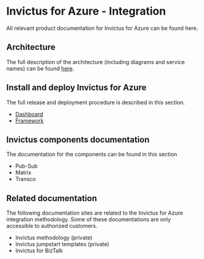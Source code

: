 # Invictus for Azure - Integration

All relevant product documentation for Invictus for Azure can be found here.

## Architecture

The full description of the architecture (including diagrams and service names) can be found [here](./architecture/architecture-diagram.md "here").

## Install and deploy Invictus for Azure

The full release and deployment procedure is described in this section.

- [Dashboard](dashboard/installation/dashboard-installation.md)
- [Framework](framework/installation/framework-installation.md)

## Invictus components documentation

The documentation for the components can be found in this section

- Pub-Sub
- Matrix
- Transco

## Related documentation

The following documentation sites are related to the Invictus for Azure integration methodology.
Some of these documentations are only accessible to authorized customers.

- Invictus methodology (private)
- Invictus jumpstart templates (private)
- Invictus for BizTalk
